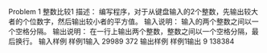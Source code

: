 Problem 1 整数比较1
描述：
编写程序，对于从键盘输入的2个整数，先输出较大者的个位数字，然后输出较小者的平方值。
输入说明：
输入的两个整数之间以一个空格分隔。
输出说明：
在一行上输出两个整数，整数之间以一个空格分隔，最后换行。
输入样例
样例1输入
29989  372
输出样例
样例1输出
9 138384
